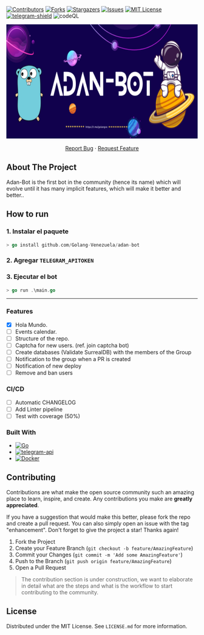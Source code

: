 [![Contributors][contributors-shield]][contributors-url]
[![Forks][forks-shield]][forks-url]
[![Stargazers][stars-shield]][stars-url]
[![Issues][issues-shield]][issues-url]
[![MIT License][license-shield]][license-url]
[![telegram-shield][telegram-shield]][telegram-url]
![codeQL][codeQL-shield]

<div align="center">
  <a href="https://github.com/Golang-Venezuela/adan-bot">
    <img src="img/Adan-bot.png" alt="Logo" width="600" height="300">
    <br/>
    <p align="center">
    <a href="https://github.com/Golang-Venezuela/adan-bot/issues/new?assignees=&labels=bug+P%3F&projects=&template=bug-report.md&title=">Report Bug</a>
    ·
    <a href="https://github.com/Golang-Venezuela/adan-bot/issues/new?assignees=&labels=&projects=&template=feature-request.md&title=">Request Feature</a>
  </p>
</div>

## About The Project
Adan-Bot is the first bot in the community (hence its name) which will evolve until it has many implicit features, which will make it better and better..
## How to run 
### 1. Instalar el paquete
```go
> go install github.com/Golang-Venezuela/adan-bot
```
### 2.  Agregar `TELEGRAM_APITOKEN` 
    
### 3. Ejecutar el bot
```go    
> go run .\main.go
```
--- 
### Features
- [x] Hola Mundo.
- [ ] Events calendar.
- [ ] Structure of the repo.
- [ ] Captcha for new users. (ref. join captcha bot)
- [ ] Create databases (Validate SurrealDB) with the members of the Group
- [ ] Notification to the group when a PR is created
- [ ] Notification of new deploy 
- [ ] Remove and ban users

### CI/CD 
- [ ] Automatic CHANGELOG 
- [ ] Add Linter pipeline
- [ ] Test with coverage (50%)

### Built With

- [![Go][Go]][Go-url]
- [![telegram-api][telegram-api]][telegram-api-url]
- [![Docker][Docker-shield]][Docker-url]

## Contributing

Contributions are what make the open source community such an amazing place to learn, inspire, and create. Any contributions you make are **greatly appreciated**.

If you have a suggestion that would make this better, please fork the repo and create a pull request. You can also simply open an issue with the tag "enhancement".
Don't forget to give the project a star! Thanks again!

1. Fork the Project
2. Create your Feature Branch (`git checkout -b feature/AmazingFeature`)
3. Commit your Changes (`git commit -m 'Add some AmazingFeature'`)
4. Push to the Branch (`git push origin feature/AmazingFeature`)
5. Open a Pull Request

> The contribution section is under construction, we want to elaborate in detail what are the steps and what is the workflow to start contributing to the community.

## License

Distributed under the MIT License. See `LICENSE.md` for more information.

<!-- MARKDOWN LINKS & IMAGES -->
<!-- https://www.markdownguide.org/basic-syntax/#reference-style-links -->

[contributors-shield]: https://img.shields.io/github/contributors/Golang-Venezuela/adan-bot.svg?style=flat&logo=github
[contributors-url]: https://github.com/Golang-Venezuela/adan-bot/graphs/contributors
[forks-shield]: https://img.shields.io/github/forks/Golang-Venezuela/adan-bot.svg?style=flat&logo=github
[forks-url]: https://github.com/Golang-Venezuela/adan-bot/network
[stars-shield]: https://img.shields.io/github/stars/Golang-Venezuela/adan-bot.svg?style=flat&logo=github
[stars-url]: https://github.com/Golang-Venezuela/adan-bot/stargazers
[issues-shield]: https://img.shields.io/github/issues/Golang-Venezuela/adan-bot.svg?style=flat&logo=github
[issues-url]: https://github.com/Golang-Venezuela/adan-bot/issues
[license-shield]: https://img.shields.io/github/license/Golang-Venezuela/adan-bot?svghttps://go.dev/
[license-url]: https://github.com/Golang-Venezuela/adan-bot/blob/main/LICENSE
[telegram-shield]: https://img.shields.io/badge/Telegram-017cb7?style=flat&logo=Telegram&logoColor=white
[telegram-url]: https://t.me/golangve
[Go]: https://img.shields.io/badge/Go-3498DB?style=flat&logo=Go&logoColor=white
[Go-url]: https://go.dev/
[telegram-api]: https://img.shields.io/badge/telegram-api-017cb7?style=flat&logo=telegram&logoColor=white
[telegram-api-url]: https://core.telegram.org/bots/api
[codeQL-shield]: https://github.com/ossf/scorecard/workflows/CodeQL/badge.svg?branch=main
[Docker-shield]: https://img.shields.io/badge/docker-003f8c?style=flat&logo=docker&logoColor=white
[Docker-url]: https://www.docker.com/
